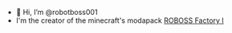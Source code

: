 - 👋 Hi, I’m @robotboss001
- I'm the creator of the minecraft's modapack <a href="https://www.curseforge.com/minecraft/modpacks/robossfactory1" traget="_blank">ROBOSS Factory I</a>
